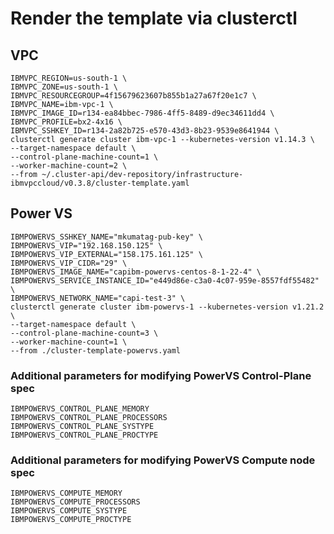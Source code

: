 Render the template via clusterctl
==================================

## VPC

```
IBMVPC_REGION=us-south-1 \
IBMVPC_ZONE=us-south-1 \
IBMVPC_RESOURCEGROUP=4f15679623607b855b1a27a67f20e1c7 \
IBMVPC_NAME=ibm-vpc-1 \
IBMVPC_IMAGE_ID=r134-ea84bbec-7986-4ff5-8489-d9ec34611dd4 \
IBMVPC_PROFILE=bx2-4x16 \
IBMVPC_SSHKEY_ID=r134-2a82b725-e570-43d3-8b23-9539e8641944 \
clusterctl generate cluster ibm-vpc-1 --kubernetes-version v1.14.3 \
--target-namespace default \
--control-plane-machine-count=1 \
--worker-machine-count=2 \
--from ~/.cluster-api/dev-repository/infrastructure-ibmvpccloud/v0.3.8/cluster-template.yaml
```

## Power VS

```shell
IBMPOWERVS_SSHKEY_NAME="mkumatag-pub-key" \
IBMPOWERVS_VIP="192.168.150.125" \
IBMPOWERVS_VIP_EXTERNAL="158.175.161.125" \
IBMPOWERVS_VIP_CIDR="29" \
IBMPOWERVS_IMAGE_NAME="capibm-powervs-centos-8-1-22-4" \
IBMPOWERVS_SERVICE_INSTANCE_ID="e449d86e-c3a0-4c07-959e-8557fdf55482" \
IBMPOWERVS_NETWORK_NAME="capi-test-3" \
clusterctl generate cluster ibm-powervs-1 --kubernetes-version v1.21.2 \
--target-namespace default \
--control-plane-machine-count=3 \
--worker-machine-count=1 \
--from ./cluster-template-powervs.yaml
```

### Additional parameters for modifying PowerVS Control-Plane spec
```
IBMPOWERVS_CONTROL_PLANE_MEMORY
IBMPOWERVS_CONTROL_PLANE_PROCESSORS
IBMPOWERVS_CONTROL_PLANE_SYSTYPE
IBMPOWERVS_CONTROL_PLANE_PROCTYPE
```

### Additional parameters for modifying PowerVS Compute node spec
```
IBMPOWERVS_COMPUTE_MEMORY
IBMPOWERVS_COMPUTE_PROCESSORS
IBMPOWERVS_COMPUTE_SYSTYPE
IBMPOWERVS_COMPUTE_PROCTYPE
```
